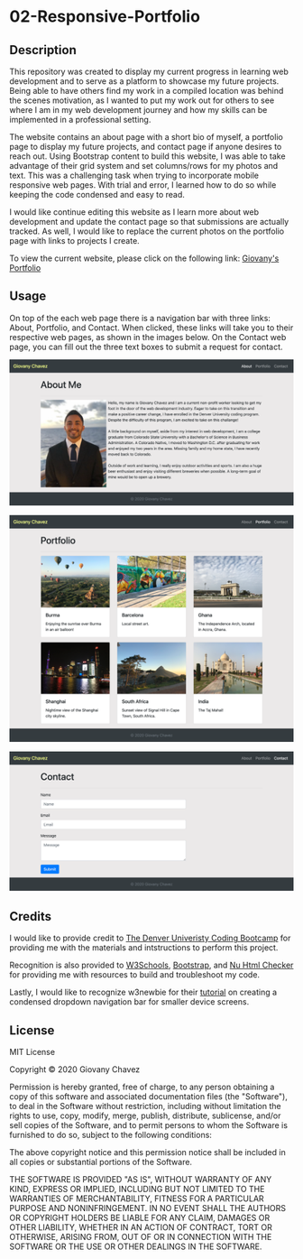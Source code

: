 # 02-Responsive-Portfolio

## Description

This repository was created to display my current progress in learning web development and to serve as a platform to showcase my future projects. Being able to have others find my work in a compiled location was behind the scenes motivation, as I wanted to put my work out for others to see where I am in my web development journey and how my skills can be implemented in a professional setting. 

The website contains an about page with a short bio of myself, a portfolio page to display my future projects, and contact page if anyone desires to reach out. Using Bootstrap content to build this website, I was able to take advantage of their grid system and set columns/rows for my photos and text. This was a challenging task when trying to incorporate mobile responsive web pages. With trial and error, I learned how to do so while keeping the code condensed and easy to read.

I would like continue editing this website as I learn more about web development and update the contact page so that submissions are actually tracked. As well, I would like to replace the current photos on the portfolio page with links to projects I create.

To view the current website, please click on the following link: [Giovany's Portfolio](https://glchavez.github.io/02-Responsive-Portfolio/)


## Usage

On top of the each web page there is a navigation bar with three links: About, Portfolio, and Contact. When clicked, these links will take you to their respective web pages, as shown in the images below. On the Contact web page, you can fill out the three text boxes to submit a request for contact.

![About me web page screenshot](Assets/Images/About_Me.png)

![Portfolio web page screenshot](Assets/Images/Portfolio.png)

![Contact web page screenshot](Assets/Images/Contact.png)

## Credits

I would like to provide credit to [The Denver Univeristy Coding Bootcamp](https://bootcamp.du.edu/coding/) for providing me with the materials and intstructions to perform this project.

Recognition is also provided to [W3Schools](https://www.w3schools.com/), [Bootstrap](https://getbootstrap.com/), and [Nu Html Checker](https://validator.w3.org/nu/) for providing me with resources to build and troubleshoot my code. 

Lastly, I would like to recognize w3newbie for their [tutorial](https://www.youtube.com/watch?v=87ONyGaOlh4) on creating a condensed dropdown navigation bar for smaller device screens.

## License

MIT License

Copyright &copy; 2020 Giovany Chavez

Permission is hereby granted, free of charge, to any person obtaining a copy
of this software and associated documentation files (the "Software"), to deal
in the Software without restriction, including without limitation the rights
to use, copy, modify, merge, publish, distribute, sublicense, and/or sell
copies of the Software, and to permit persons to whom the Software is
furnished to do so, subject to the following conditions:

The above copyright notice and this permission notice shall be included in all
copies or substantial portions of the Software.

THE SOFTWARE IS PROVIDED "AS IS", WITHOUT WARRANTY OF ANY KIND, EXPRESS OR
IMPLIED, INCLUDING BUT NOT LIMITED TO THE WARRANTIES OF MERCHANTABILITY,
FITNESS FOR A PARTICULAR PURPOSE AND NONINFRINGEMENT. IN NO EVENT SHALL THE
AUTHORS OR COPYRIGHT HOLDERS BE LIABLE FOR ANY CLAIM, DAMAGES OR OTHER
LIABILITY, WHETHER IN AN ACTION OF CONTRACT, TORT OR OTHERWISE, ARISING FROM,
OUT OF OR IN CONNECTION WITH THE SOFTWARE OR THE USE OR OTHER DEALINGS IN THE
SOFTWARE.